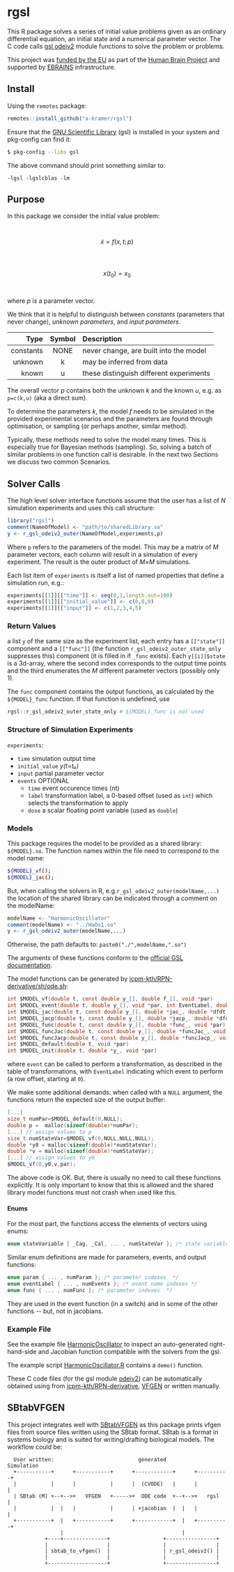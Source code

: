 # rgsl

This R package solves a series of initial value problems given as an
ordinary differential equation, an initial state and a numerical
parameter vector. The C code calls [gsl odeiv2](https://www.gnu.org/software/gsl/doc/html/ode-initval.html)
module functions to solve the problem or problems.

This project was [funded by the EU](./ACKNOWLEDGMENTS.md) as part of the [Human Brain Project](https://www.humanbrainproject.eu/en/) and supported by [EBRAINS](https://ebrains.eu/) infrastructure.

## Install

Using the `remotes` package:

```R
remotes::install_github("a-kramer/rgsl")
```

Ensure that the [GNU Scientific
Library](https://www.gnu.org/software/gsl/doc/html/index.html) (gsl)
is installed in your system and pkg-config can find it:

```bash
$ pkg-config --libs gsl
```

The above command should print something similar to:
```
-lgsl -lgslcblas -lm
```

## Purpose

In this package we consider the initial value problem:

<span class="math display" style="width: 15em; margin: auto; padding: 2em"><em>ẋ</em> = <em>f</em>(<em>x</em>, <em>t</em>; <em>p</em>)</span><span class="math display" style="width: 15em; margin: auto; padding: 2em"><em>x</em>(<em>t</em><sub>0</sub>) = <em>x</em><sub>0</sub></span>

where _p_ is a parameter vector. 


We think that it is helpful to distinguish between _constants_
(parameters that never change), _unknown parameters_, and _input
parameters_.

|      Type | Symbol | Description                             |
|----------:|:------:|:----------------------------------------|
| constants | NONE   | never change, are built into the model  |
|   unknown | k      | may be inferred from data               |
|     known | u      | these distinguish different experiments |


The overall vector _p_ contains both the unknown _k_ and the known
_u_, e.g. as `p=c(k,u)` (aka a direct sum). 

To determine the parameters _k_, the model _f_ needs to be simulated
in the provided experimental scenarios and the parameters are found
through optimisation, or sampling (or perhaps another, similar
method).

Typically, these methods need to solve the model many times. This is
especially true for Bayesian methods (sampling). So, solving a batch
of similar problems in one function call is desirable. In the next two
Sections we discuss two common Scenarios.

## Solver Calls

The high level solver interface functions assume that the user has a list of *N* simulation
experiments and uses this call structure:

```R
library("rgsl")
comment(NameOfModel) <- "path/to/sharedLibrary.so"
y <- r_gsl_odeiv2_outer(NameOfModel,experiments,p)
```

Where `p` refers to the parameters of the model. This may be a matrix
of _M_ parameter vectors, each column will result in a simulation of
every experiment. The result is the outer product of _M_×_M_
simulations.

Each list item of `experiments` is itself a list of named properties that define a simulation
run, e.g.:

```R
experiments[[1]][["time"]] <- seq(0,1,length.out=100)
experiments[[1]][["initial_value"]] <- c(0,0,0)
experiments[[1]][["input"]] <- c(1,2,3,4,5)
```

### Return Values

a list `y` of the same size as the experiment list, each entry has a
`[["state"]]` component and a `[["func"]]` (the function
`r_gsl_odeiv2_outer_state_only` suppresses this) component (it is
filled in if `_func` exists). Each `y[[i]]$state` is a 3d-array, where
the second index corresponds to the output time points and the third
enumerates the _M_ different parameter vectors (possibly only 1).

The `func` component contains the output functions, as calculated by
the `${MODEL}_func` function. If that function is undefined, use

```R
rgsl::r_gsl_odeiv2_outer_state_only # ${MODEL}_func is not used
```

### Structure of Simulation Experiments

`experiments`:

- `time` simulation output time
- `initial_value` *y(t=t₀)*
- `input` partial parameter vector
- `events` OPTIONAL
    + `time` event occurence times (nt)
    + `label` transformation label, a 0-based offset (used as `int`) which selects the transformation to apply
    + `dose` a scalar floating point variable (used as `double`)

### Models

This package requires the model to be provided as a shared library:
`${MODEL}.so`. The function names within the file need to correspond to the model name:

```sh
${MODEL}_vf();
${MODEL}_jac();
```

But, when calling the solvers in R,
e.g.`r_gsl_odeiv2_outer(modelName,...)` the location of the shared
library can be indicated through a comment on the modelName:

```R
modelName <- "HarmonicOscillator"
comment(modelName) <- "../HaOs1.so"
y <- r_gsl_odeiv2_outer(modelName,...)
```

Otherwise, the path defaults to: `paste0("./",modelName,".so")`

The arguments of these functions conform to the [official GSL documentation](https://www.gnu.org/software/gsl/doc/html/ode-initval.html).

The model functions can be generated by [icpm-kth/RPN-derivative/sh/ode.sh](icpm-kth/RPN-derivative):

```C
int $MODEL_vf(double t, const double y_[], double f_[], void *par)
int $MODEL_event(double t, double y_[], void *par, int EventLabel, double dose)
int $MODEL_jac(double t, const double y_[], double *jac_, double *dfdt_, void *par)
int $MODEL_jacp(double t, const double y_[], double *jacp_, double *dfdt_, void *par)
int $MODEL_func(double t, const double y_[], double *func_, void *par)
int $MODEL_funcJac(double t, const double y_[], double *funcJac_, void *par)
int $MODEL_funcJacp(double t, const double y_[], double *funcJacp_, void *par)
int $MODEL_default(double t, void *par)
int $MODEL_init(double t, double *y_, void *par)
```

where `event` can be called to perform a transformation, as described
in the table of transformations, with `EventLabel` indicating which
event to perform (a row offset, starting at `0`).

We make some additional demands: when called with a `NULL` argument,
the functions return the expected size of the
output buffer:

```C
[...]
size_t numPar=$MODEL_default(0,NULL);
double p =  malloc(sizeof(double)*numPar);
[...] // assign values to p
size_t numStateVar=$MODEL_vf(0,NULL,NULL,NULL);
double *y0 = malloc(sizeof(double)*numStateVar);
double *v = malloc(sizeof(double)*numStateVar);
[...] // assign values to y0
$MODEL_vf(0,y0,v,par);
```

The above code is OK. But, there is usually no need to call these
functions explicitly. It is only important to know that this is
allowed and the shared library model functions must not crash when
used like this.

#### Enums

For the most part, the functions access the elements of vectors using enums:

```C
enum stateVariable { _Cag, _Cal, ... , numStateVar }; /* state variable indexes  */
```

Similar enum definitions are made for parameters, events, and output functions:

```C
enum param { ... , numParam }; /* parameter indexes  */
enum eventLabel { ... , numEvents }; /* event name indexes */
enum func { ... , numFunc }; /* parameter indexes  */
```

They are used in the event function (in a switch) and in some of the other functions -- but, not in jacobians.

### Example File

See the example file [HarmonicOscillator](./inst/extdata/HarmonicOscillator_gvf.c)
to inspect an auto-generated right-hand-side and Jacobian function
compatible with the solvers from the gsl.

The example script [HarmonicOscillator.R](./inst/extdata/HarmonicOscillator.R)
contains a `demo()` function.

These C code files (for the gsl module
[odeiv2](https://www.gnu.org/software/gsl/doc/html/ode-initval.html))
can be automatically obtained using from [icpm-kth/RPN-derivative](github.com/icpm-kth/RPN-derivative), 
[VFGEN](https://github.com/WarrenWeckesser/vfgen) or written manually.

## SBtabVFGEN

This project integrates well with
[SBtabVFGEN](https://github.com/a-kramer/SBtabVFGEN) as this package
prints vfgen files from source files written using the SBtab
format. SBtab is a format in systems biology and is suited for
writing/drafting biological models. The workflow could be:


```
  User written:                           generated          Simulation
  +-----------+      +-----------+      +------------+      +----------+
  |           |      |           |      |  (CVODE)   |      |          |
  | SBtab (M) +--+-->+   VFGEN   +----->+  ODE code  +--+-->+   rgsl   |
  |           |  |   |           |      | +jacobian  |  |   |          |
  +-----------+  |   +-----------+      +------------+  |   +----------+
                 |                                      |
            +----+--------------+                 +----------------+
            |                   |                 |                |
            | sbtab_to_vfgen()  |                 | r_gsl_odeiv2() |
            |                   |                 |                |
            +-------------------+                 +----------------+

```


